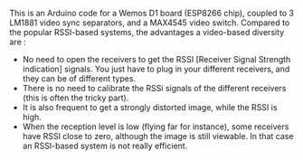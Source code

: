 This is an Arduino code for a Wemos D1 board (ESP8266 chip), coupled to 3 LM1881 video sync separators, and a MAX4545 video switch.
Compared to the popular RSSI-based systems, the advantages a video-based diversity are :
- No need to open the receivers to get the RSSI [Receiver Signal Strength indication] signals. You just have to plug in your different receivers, and they can be of different types.
- There is no need to calibrate the RSSi signals of the different receivers (this is often the tricky part).
- It is also frequent to get a strongly distorted image, while the RSSI is high.
- When the reception level is low (flying far for instance), some receivers have RSSI close to zero, although the image is still viewable. In that case an RSSI-based system is not really efficient.
